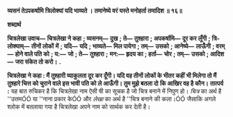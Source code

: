 **व्यसनं तेऽपकर्षामि त्रिलोक्यां यदि भाव्यते ।** **तमानेष्ये वरं यस्ते मनोहर्ता तमादिश ॥ १६॥** 

**शब्दार्थ** 

**चित्रलेखा उवाच—** **चित्रलेखा ने कहा** **; व्यसनम्—** **दुख** **; ते—** **तुश्हारा** **; अपकर्षामि—** **दूर कर लूँगी** **; त्रि-लोक्याम्—** **तीनों लोकों** **में** **; यदि—** **यदि** **; भाव्यते—** **मिल पायेगा** **; तम्—** **उसको** **; आनेष्ये—** **लाऊँगी** **; वरम्—** **होने वाले पति को** **; य:—** **जो** **; ते—** **तुश्हारा** **;** **मन:—** **हृदय का** **; हर्ता—** **चोर** **; तम्—** **उसको** **; आदिश—** **जरा संकेत तो करो।** **.** 

**चित्रलेखा ने कहा : मैं तुश्हारी व्याकुलता दूर कर दूँगी। यदि वह तीनों लोकों के भीतर कहीं** **भी मिलेगा तो मैं तुश्हारे चित्त को चुराने वाले इस भावी पति को ले आऊँगी। तुम मुझे बतला दो** **कि आखिर वह है कौन।** **तात्पर्य :** यह बात रुचिकर है कि चित्रलेखा नाम ऐसी षी का सूचक है जो चित्र बनाने में निपुण हो। *चित्र* का अर्थ है ''उत्तमÓÓ या ''नाना प्रकार केÓÓ और *लेखा* का अर्थ है ''चित्र बनाने की कला।ÓÓ जैसाकि अगले श्लोक में बतलाया गया है चित्रलेखा अपने नाम को सार्थक कर देती है।  